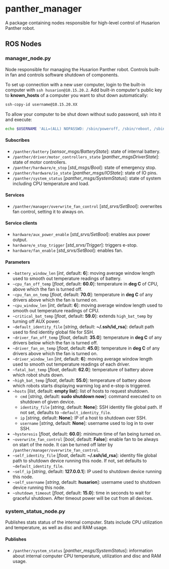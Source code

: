 # panther_manager

A package containing nodes responsible for high-level control of Husarion Panther robot.

## ROS Nodes

### manager_node.py

Node responsible for managing the Husarion Panther robot. Controls built-in fan and controls software shutdown of components.

To set up connection with a new user computer, login to the built-in computer with `ssh husarion@10.15.20.2`.
Add built-in computer's public key to **known_hosts** of a computer you want to shut down automatically:
``` bash
ssh-copy-id username@10.15.20.XX
```

To allow your computer to be shut down without sudo password, ssh into it and execute:
``` bash
echo $USERNAME 'ALL=(ALL) NOPASSWD: /sbin/poweroff, /sbin/reboot, /sbin/shutdown' | sudo EDITOR='tee -a' visudo
```

#### Subscribes

- `/panther/battery` [*sensor_msgs/BatteryState*]: state of internal battery.
- `/panther/driver/motor_controllers_state` [*panther_msgsDriverState*]: state of motor controllers.
- `/panther/hardware/e_stop` [*std_msgs/Bool*]: state of emergency stop.
- `/panther/hardware/io_state` [*panther_msgs/IOState*]: state of IO pins.
- `/panther/system_status` [*panther_msgs/SystemStatus*]: state of system including CPU temperature and load.

#### Services

- `/panther/manager/overwrite_fan_control` [*std_srvs/SetBool*]: overwrites fan control, setting it to always on.

#### Service clients

- `hardware/aux_power_enable` [*std_srvs/SetBool*]: enables aux power output.
- `hardware/e_stop_trigger` [*std_srvs/Trigger*]: triggers e-stop.
- `hardware/fan_enable` [*std_srvs/SetBool*]: enables fan.

#### Parameters

- `~battery_window_len` [*int*, default: **6**]: moving average window length used to smooth out temperature readings of battery.
- `~cpu_fan_off_temp` [*float*, default: **60.0**]: temperature in **deg C** of CPU, above which the fan is turned off.
- `~cpu_fan_on_temp` [*float*, default: **70.0**]: temperature in **deg C** of any drivers above which the fan is turned on.
- `~cpu_window_len` [*int*, default: **6**]: moving average window length used to smooth out temperature readings of CPU.
- `~critical_bat_temp` [*float*, default: **59.0**]: extends `high_bat_temp` by turning off AUX power.
- `~default_identity_file` [*string*, default: **~/.ssh/id_rsa**]: 
 default path used to find identity global file for SSH. 
- `~driver_fan_off_temp` [*float*, default: **35.0**]: temperature in **deg C** of any drivers below which the fan is turned off.
- `~driver_fan_on_temp` [*float*, default: **45.0**]: temperature in **deg C** of any drivers above which the fan is turned on.
- `~driver_window_len` [*int*, default: **6**]: moving average window length used to smooth out temperature readings of each driver.
- `~fatal_bat_temp` [*float*, default: **62.0**]: temperature of battery above which robot shuts down.
- `~high_bat_temp` [*float*, default: **55.0**]: temperature of battery above which robots starts displaying warning log and e-stop is triggered.
- `~hosts` [*list*, default: **empty list**]: list of hosts to request shutdown.
  - `cmd` [*string*, default: **sudo shutdown now**]: command executed to on shutdown of given device.
  - `identity_file` [*string*, default: **None**]: SSH identity file global path. If not set, defaults to `~default_identity_file`.
  - `ip` [*string*, default: **None**]: IP of a host to shutdown over SSH.
  - `username` [*string*, default: **None**]: username used to log in to over SSH.
- `~hysteresis` [*float*, default: **60.0**]: minimum time of fan being turned on.
- `~overwrite_fan_control` [*bool*, default: **False**]: enable fan to be always on start of the node. It can be turned off later by `/panther/manager/overwrite_fan_control`.
- `~self_identity_file` [*float*, default: **~/.ssh/id_rsa**]: identity file global path to shutdown device running this node. If not, set defaults to `~default_identity_file`.
- `~self_ip` [*string*, default: **127.0.0.1**]: IP used to shutdown device running this node.
- `~self_username` [*string*, default: **husarion**]: username used to shutdown device running this node.
- `~shutdown_timeout` [*float*, default: **15.0**]: time in seconds to wait for graceful shutdown. After timeout power will be cut from all devices.

### system_status_node.py

Publishes stats status of the internal computer. Stats include CPU utilization and temperature, as well as disc and RAM usage.

#### Publishes

- `/panther/system_status` [*panther_msgs/SystemStatus*]: information about internal computer CPU temperature, utilization and disc and RAM usage.